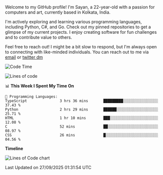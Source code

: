 Welcome to my GitHub profile! I'm Sayan, a 22-year-old with a passion for computers and art, currently based in Kolkata, India.

I'm actively exploring and learning various programming languages, including Python, C#, and Go. Check out my pinned repositories to get a glimpse of my current projects. I enjoy creating software for fun challenges and to contribute value to others.

Feel free to reach out! I might be a bit slow to respond, but I'm always open to connecting with like-minded individuals. You can reach out to me via [email](mailto:me@sayanbiswas.in) or [twitter dm](https://twitter.com/TheDankDel)

<!--START_SECTION:waka-->
![Code Time](http://img.shields.io/badge/Code%20Time-2%2C354%20hrs%2028%20mins-blue)

![Lines of code](https://img.shields.io/badge/From%20Hello%20World%20I%27ve%20Written-19.2%20million%20lines%20of%20code-blue)

📊 **This Week I Spent My Time On** 

```text
💬 Programming Languages: 
TypeScript               3 hrs 36 mins       █████████░░░░░░░░░░░░░░░░   37.43 % 
Python                   2 hrs 29 mins       ██████░░░░░░░░░░░░░░░░░░░   25.71 % 
HTML                     1 hr 10 mins        ███░░░░░░░░░░░░░░░░░░░░░░   12.08 % 
C                        52 mins             ██░░░░░░░░░░░░░░░░░░░░░░░   08.97 % 
CSS                      26 mins             █░░░░░░░░░░░░░░░░░░░░░░░░   04.56 % 
```

**Timeline**

![Lines of Code chart](https://raw.githubusercontent.com/Dank-del/Dank-del/main/assets/bar_graph.png)


 Last Updated on 27/09/2025 01:31:54 UTC
<!--END_SECTION:waka-->
